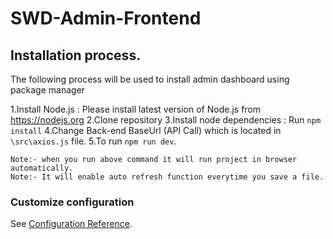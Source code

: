 # SWD-Admin-Frontend

## Installation process.

The following process will be used to install admin dashboard using package manager

1.Install Node.js : Please install latest version of Node.js from https://nodejs.org
2.Clone repository
3.Install node dependencies : Run `npm install`
4.Change Back-end BaseUrl (API Call) which is located in `\src\axios.js` file.
5.To run `npm run dev`.

    Note:- when you run above command it will run project in browser automatically.
    Note:- It will enable auto refresh function everytime you save a file.


### Customize configuration
See [Configuration Reference](https://cli.vuejs.org/config/).
